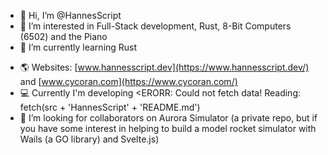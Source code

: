 - 👋 Hi, I’m @HannesScript
- 👀 I’m interested in Full-Stack development, Rust, 8-Bit Computers (6502) and the Piano
- 🌱 I’m currently learning Rust
<!-- - 📫 How to reach me: mail@hannesscript.dev -->
- 🌎 Websites: [www.hannesscript.dev](https://www.hannesscript.dev/) and [www.cycoran.com](https://www.cycoran.com/)
- 💻 Currently I'm developing  <!-- the [65c02 Operating System](https://github.com/HannesScript/6502-operating-system) --> <ERORR: Could not fetch data! Reading: fetch(src + 'HannesScript' + 'README.md')
- 💞️ I’m looking for collaborators on Aurora Simulator (a private repo, but if you have some interest in helping to build a model rocket simulator with Wails (a GO library) and Svelte.js) <!-- ERORR: Could not fetch data! Reading: fetch(src + 'HannesScript' + 'README.md') -->
<!-- - 😄 Pronouns: ... -->
<!-- - ⚡ Fun fact: ... -->

<!---
HannesScript/HannesScript is a ✨ special ✨ repository because its `README.md` (this file) appears on your GitHub profile.
You can click the Preview link to take a look at your changes.
--->
